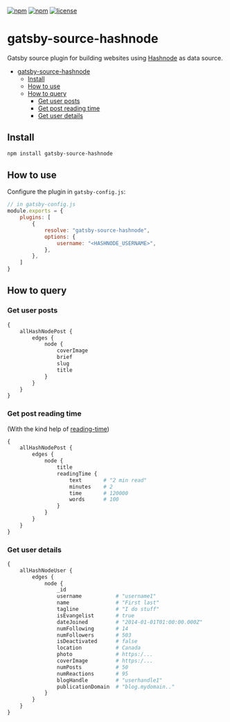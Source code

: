 
[![npm](https://img.shields.io/npm/v/gatsby-source-hashnode.svg)](https://www.npmjs.com/package/gatsby-source-hashnode)
[![npm](https://img.shields.io/npm/dw/gatsby-source-hashnode.svg)](https://www.npmjs.com/package/gatsby-source-hashnode)
[![license](https://img.shields.io/github/license/nitzano/gatsby-source-hashnode.svg)](https://github.com/nitzano/enum-converter/blob/master/LICENSE)


# gatsby-source-hashnode




Gatsby source plugin for building websites using [Hashnode](https://hashnode.com/) as data source.


- [gatsby-source-hashnode](#gatsby-source-hashnode)
  - [Install](#install)
  - [How to use](#how-to-use)
  - [How to query](#how-to-query)
    - [Get  user posts](#get--user-posts)
    - [Get post reading time](#get-post-reading-time)
    - [Get user details](#get-user-details)

## Install

```bash
npm install gatsby-source-hashnode
```



## How to use

Configure the plugin in `gatsby-config.js`:

```javascript
// in gatsby-config.js
module.exports = {
    plugins: [
        {
            resolve: "gatsby-source-hashnode",
            options: {
                username: "<HASHNODE_USERNAME>",
            },
        },
    ]
}

```

## How to query

### Get  user posts


```graphql
{
    allHashNodePost {
        edges {
            node {
                coverImage
                brief
                slug
                title
            }
        }
    }
}
```

### Get post reading time

(With the kind help of [reading-time](https://www.npmjs.com/package/reading-time))


```graphql
{
    allHashNodePost {
        edges {
            node {
                title
                readingTime {
                    text       # "2 min read"
                    minutes    # 2
                    time       # 120000
                    words      # 100
                }
            }
        }
    }
}
```


### Get user details

```graphql
{
    allHashNodeUser {
        edges {
            node {
                _id
                username           # "username1"
                name               # "First last"
                tagline            # "I do stuff"
                isEvangelist       # true
                dateJoined         # "2014-01-01T01:00:00.000Z"
                numFollowing       # 14
                numFollowers       # 503
                isDeactivated      # false
                location           # Canada
                photo              # https:/...
                coverImage         # https:/...
                numPosts           # 50
                numReactions       # 95
                blogHandle         # "userhandle1"
                publicationDomain  # "blog.mydomain.."
            }
        }
    }
}
```
